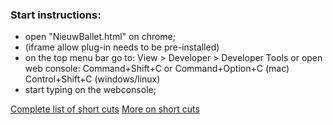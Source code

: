 ### Start instructions: 

* open "NieuwBallet.html" on chrome;
* (iframe allow plug-in needs to be pre-installed)
* on the top menu bar go to: View > Developer > Developer Tools or open web console: Command+Shift+C or Command+Option+C (mac)	Control+Shift+C (windows/linux)
* start typing on the webconsole;


[Complete list of short cuts](https://support.google.com/accessibility/answer/157179?hl=en)
[More on short cuts](http://kurtle.io/2015/10/11/chrome-console-keyboard-shortcuts.html)
